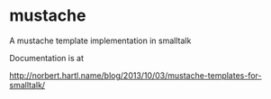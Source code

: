 # mustache
A mustache template implementation in smalltalk

Documentation is at

http://norbert.hartl.name/blog/2013/10/03/mustache-templates-for-smalltalk/

